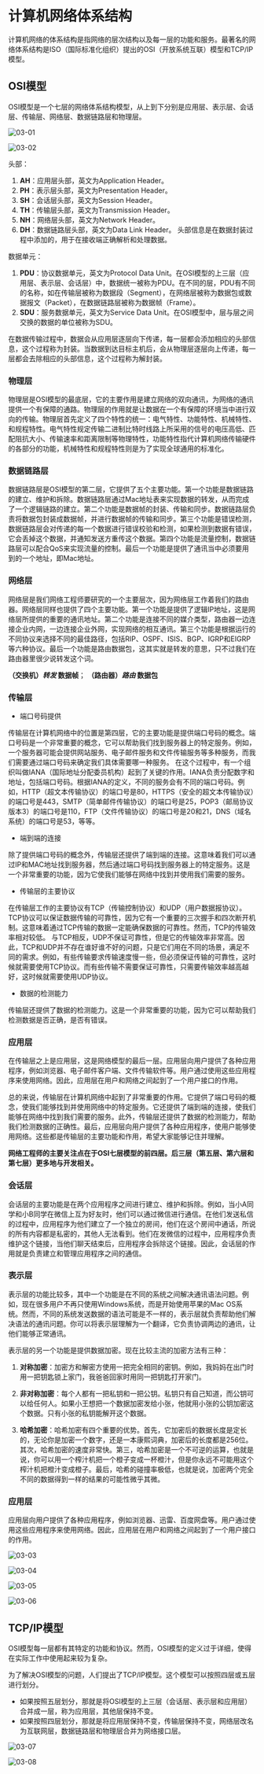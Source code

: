 # 计算机网络体系结构
  计算机网络的体系结构是指网络的层次结构以及每一层的功能和服务。最著名的网络体系结构是ISO（国际标准化组织）提出的OSI（开放系统互联）模型和TCP/IP模型。

## OSI模型
  OSI模型是一个七层的网络体系结构模型，从上到下分别是应用层、表示层、会话层、传输层、网络层、数据链路层和物理层。

![03-01](https://github.com/anna-symington/web-engineering/assets/160561460/a68d292d-dcaa-4506-bd89-2a9c2208eb22)

![03-02](https://github.com/anna-symington/web-engineering/assets/160561460/4b055c89-5780-4268-a937-7895457b662b)

头部：
1. **AH**：应用层头部，英文为Application Header。
2. **PH**：表示层头部，英文为Presentation Header。
3. **SH**：会话层头部，英文为Session Header。
4. **TH**：传输层头部，英文为Transmission Header。
5. **NH**：网络层头部，英文为Network Header。
6. **DH**：数据链路层头部，英文为Data Link Header。
头部信息是在数据封装过程中添加的，用于在接收端正确解析和处理数据。

数据单元：
1. **PDU**：协议数据单元，英文为Protocol Data Unit。在OSI模型的上三层（应用层、表示层、会话层）中，数据统一被称为PDU。在不同的层，PDU有不同的名称，如在传输层被称为数据段（Segment），在网络层被称为数据包或数据报文（Packet），在数据链路层被称为数据帧（Frame）。
2. **SDU**：服务数据单元，英文为Service Data Unit。在OSI模型中，层与层之间交换的数据的单位被称为SDU。

  在数据传输过程中，数据会从应用层逐层向下传递，每一层都会添加相应的头部信息，这个过程称为封装。当数据到达目标主机后，会从物理层逐层向上传递，每一层都会去除相应的头部信息，这个过程称为解封装。

### 物理层
  物理层是OSI模型的最底层，它的主要作用是建立网络的双向通讯，为网络的通讯提供一个有保障的通路。物理层的作用就是让数据在一个有保障的环境当中进行双向的传输。物理层首先定义了四个特性的统一：电气特性、功能特性、机械特性、和规程特性。电气特性规定传输二进制比特时线路上所采用的信号的电压高低、匹配阻抗大小、传输速率和距离限制等物理特性，功能特性指代计算机网络传输硬件的各部分的功能，机械特性和规程特性则是为了实现全球通用的标准化。

### 数据链路层

  数据链路层是OSI模型的第二层，它提供了五个主要功能。第一个功能是数据链路的建立、维护和拆除。数据链路层通过Mac地址表来实现数据的转发，从而完成了一个逻辑链路的建立。第二个功能是数据帧的封装、传输和同步。数据链路层负责将数据包封装成数据帧，并进行数据帧的传输和同步。第三个功能是错误检测，数据链路层会对传递的每一个数据进行错误校验和检测，如果检测到数据有错误，它会丢掉这个数据，并通知发送方重传这个数据。第四个功能是流量控制，数据链路层可以配合QoS来实现流量的控制。最后一个功能是提供了通讯当中必须要用到的一个地址，即Mac地址。

### 网络层
  网络层是我们网络工程师要研究的一个主要层次，因为网络层工作着我们的路由器。网络层同样也提供了四个主要功能。第一个功能是提供了逻辑IP地址，这是网络层所提供的重要的通讯地址。第二个功能是连接不同的媒介类型，路由器一边连接企业内网，一边连接企业外网，实现网络的相互通讯。第三个功能是根据运行的不同协议来选择不同的最佳路径，包括RIP、OSPF、ISIS、BGP、IGRP和EIGRP等六种协议。最后一个功能是路由数据包，这其实就是转发的意思，只不过我们在路由器里很少说转发这个词。

**（交换机）*转发* 数据帧**；
**（路由器）*路由* 数据包**

### 传输层

 - 端口号码提供

 传输层在计算机网络中的位置是第四层，它的主要功能是提供端口号码的概念。端口号码是一个非常重要的概念，它可以帮助我们找到服务器上的特定服务。例如，一个服务器可能会提供网站服务、电子邮件服务和文件传输服务等多种服务，而我们需要通过端口号码来确定我们具体需要哪一种服务。
  在这个过程中，有一个组织叫做IANA（国际地址分配委员机构）起到了关键的作用。IANA负责分配数字和地址，包括端口号码。根据IANA的定义，不同的服务会有不同的端口号码。例如，HTTP（超文本传输协议）的端口号是80，HTTPS（安全的超文本传输协议）的端口号是443，SMTP（简单邮件传输协议）的端口号是25，POP3（邮局协议版本3）的端口号是110，FTP（文件传输协议）的端口号是20和21，DNS（域名系统）的端口号是53，等等。

 - 端到端的连接

  除了提供端口号码的概念外，传输层还提供了端到端的连接。这意味着我们可以通过IP和MAC地址找到服务器，然后通过端口号码找到服务器上的特定服务。这是一个非常重要的功能，因为它使我们能够在网络中找到并使用我们需要的服务。
  
  - 传输层的主要协议

  在传输层工作的主要协议有TCP（传输控制协议）和UDP（用户数据报协议）。TCP协议可以保证数据传输的可靠性，因为它有一个重要的三次握手和四次断开机制。这意味着通过TCP传输的数据一定能确保数据的可靠性。然而，TCP的传输效率相对较低。
  与TCP相反，UDP不保证可靠性，但是它的传输效率非常高。因此，TCP和UDP并不存在谁好谁不好的问题，只是它们用在不同的场景，满足不同的需求。例如，有些传输要求传输速度慢一些，但必须保证传输的可靠性，这时候就需要使用TCP协议。而有些传输不需要保证可靠性，只需要传输效率越高越好，这时候就需要使用UDP协议。

  - 数据的检测能力

  传输层还提供了数据的检测能力。这是一个非常重要的功能，因为它可以帮助我们检测数据是否正确，是否有错误。

### 应用层

在传输层之上是应用层，这是网络模型的最后一层。应用层向用户提供了各种应用程序，例如浏览器、电子邮件客户端、文件传输软件等。用户通过使用这些应用程序来使用网络。因此，应用层在用户和网络之间起到了一个用户接口的作用。

总的来说，传输层在计算机网络中起到了非常重要的作用。它提供了端口号码的概念，使我们能够找到并使用网络中的特定服务。它还提供了端到端的连接，使我们能够在网络中找到我们需要的服务。此外，传输层还提供了数据的检测能力，帮助我们检测数据的正确性。最后，应用层向用户提供了各种应用程序，使用户能够使用网络。这些都是传输层的主要功能和作用，希望大家能够记住并理解。

**网络工程师的主要关注点在于OSI七层模型的前四层。后三层（第五层、第六层和第七层）更多地与开发相关。**

### 会话层

会话层的主要功能是在两个应用程序之间进行建立、维护和拆除。例如，当小A同学和小B同学在微信上互为好友时，他们可以通过微信进行通信。在他们发送私信的过程中，应用程序为他们建立了一个独立的房间，他们在这个房间中通话，所说的所有内容都是私密的，其他人无法看到。他们在发微信的过程中，应用程序负责维护这个链接，当他们聊天结束后，应用程序会拆除这个链接。因此，会话层的作用就是负责建立和管理应用程序之间的通信。

### 表示层

表示层的功能比较多，其中一个功能是在不同的系统之间解决通讯语法问题。例如，现在很多用户不再只使用Windows系统，而是开始使用苹果的Mac OS系统。然而，不同的系统发送数据的语法可能是不一样的，表示层就负责帮助他们解决语法的通讯问题。你可以将表示层理解为一个翻译，它负责协调两边的通讯，让他们能够正常通讯。

表示层的另一个功能是提供数据加密。现在比较主流的加密方法有三种：

1. **对称加密**：加密方和解密方使用一把完全相同的密钥。例如，我妈妈在出门时用一把钥匙锁上家门，我爸爸回家时用同一把钥匙打开家门。

2. **非对称加密**：每个人都有一把私钥和一把公钥。私钥只有自己知道，而公钥可以给任何人。如果小王想把一个数据加密发给小张，他就用小张的公钥加密这个数据。只有小张的私钥能解开这个数据。

3. **哈希加密**：哈希加密有四个重要的优势。首先，它加密后的数据长度是定长的，无论你是加密一个数字，还是一本康熙词典，加密后的长度都是256位。其次，哈希加密的速度非常快。第三，哈希加密是一个不可逆的运算，也就是说，你可以用一个榨汁机把一个橙子变成一杯橙汁，但是你永远不可能用这个榨汁机把橙汁变成橙子。最后，哈希的碰撞率极低，也就是说，加密两个完全不同的数据得到一样的结果的可能性微乎其微。

### 应用层

应用层向用户提供了各种应用程序，例如浏览器、迅雷、百度网盘等。用户通过使用这些应用程序来使用网络。因此，应用层在用户和网络之间起到了一个用户接口的作用。

![03-03](https://github.com/anna-symington/web-engineering/assets/160561460/8a105f6b-f649-492c-a706-d5931fd839e4)

![03-04](https://github.com/anna-symington/web-engineering/assets/160561460/b8d0861b-50d4-49fe-affb-508e7136b9db)

![03-05](https://github.com/anna-symington/web-engineering/assets/160561460/4fd635a4-1217-4e3b-82e6-ec0c0503acb6)

![03-06](https://github.com/anna-symington/web-engineering/assets/160561460/d4cad263-3481-4005-9f33-ee211e3c6c16)

## TCP/IP模型
  OSI模型每一层都有其特定的功能和协议。然而，OSI模型的定义过于详细，使得在实际工作中使用起来较为复杂。

  为了解决OSI模型的问题，人们提出了TCP/IP模型。这个模型可以按照四层或五层进行划分。
  
  - 如果按照五层划分，那就是将OSI模型的上三层（会话层、表示层和应用层）合并成一层，称为应用层，其他层保持不变。
  - 如果按照四层划分，那就是将应用层保持不变，传输层保持不变，网络层改名为互联网层，数据链路层和物理层合并为网络接口层。

![03-07](https://github.com/anna-symington/web-engineering/assets/160561460/d53ac2d5-84d1-4727-953b-a4d65ce4e224)

![03-08](https://github.com/anna-symington/web-engineering/assets/160561460/4f0c9917-7f56-463b-a9f1-123ca9cd7cf5)
